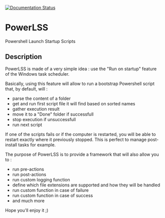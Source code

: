 [![Documentation Status](https://readthedocs.org/projects/powerlss/badge/?version=latest)](http://powerlss.readthedocs.io/en/latest/?badge=latest)

# PowerLSS
Powershell Launch Startup Scripts

## Description
PowerLSS is made of a very simple idea : use the "Run on startup" feature of the Windows task scheduler.

Basically, using this feature will allow to run a bootstrap Powershell script that, by default, will :

  - parse the content of a folder
  - get and run first script file it will find based on sorted names
  - gather execution result 
  - move it to a "Done" folder if successfull
  - stop execution if unsuccessfull
  - run next script

If one of the scripts fails or if the computer is restarted, you will be able to restart exactly where it previously stopped. This is perfect to manage post-install tasks for example.

The purpose of PowerLSS is to provide a framework that will also allow you to :

  - run pre-actions
  - run post-actions
  - run custom logging function
  - define which file extensions are supported and how they will be handled
  - run custom function in case of failure
  - run custom function in case of success
  - and much more

Hope you'll enjoy it ;)
